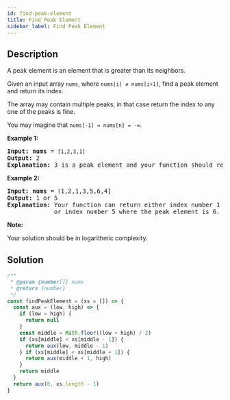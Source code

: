 ```yaml
---
id: find-peak-element
title: Find Peak Element
sidebar_label: Find Peak Element
---
```

## Description
<div class="description">
<p>A peak element is an element that is greater than its neighbors.</p>

<p>Given an input array <code>nums</code>, where <code>nums[i] &ne; nums[i+1]</code>, find a peak element and return its index.</p>

<p>The array may contain multiple peaks, in that case return the index to any one of the peaks is fine.</p>

<p>You may imagine that <code>nums[-1] = nums[n] = -&infin;</code>.</p>

<p><strong>Example 1:</strong></p>

<pre>
<strong>Input:</strong> <strong>nums</strong> = <code>[1,2,3,1]</code>
<strong>Output:</strong> 2
<strong>Explanation:</strong> 3 is a peak element and your function should return the index number 2.</pre>

<p><strong>Example 2:</strong></p>

<pre>
<strong>Input:</strong> <strong>nums</strong> = <code>[</code>1,2,1,3,5,6,4]
<strong>Output:</strong> 1 or 5 
<strong>Explanation:</strong> Your function can return either index number 1 where the peak element is 2, 
&nbsp;            or index number 5 where the peak element is 6.
</pre>

<p><strong>Note:</strong></p>

<p>Your solution should be in logarithmic complexity.</p>

</div>

## Solution
```javascript
/**
 * @param {number[]} nums
 * @return {number}
 */
const findPeakElement = (xs = []) => {
  const aux = (low, high) => {
    if (low > high) {
      return null
    }
    const middle = Math.floor((low + high) / 2)
    if (xs[middle] < xs[middle - 1]) {
      return aux(low, middle - 1)
    } if (xs[middle] < xs[middle + 1]) {
      return aux(middle + 1, high)
    }
    return middle
  }
  return aux(0, xs.length - 1)
}

```